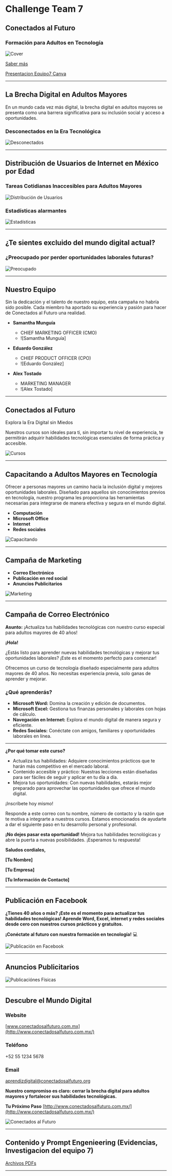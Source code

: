 # Challenge Team 7

## Conectados al Futuro

### Formación para Adultos en Tecnología

![Cover](https://www.srtoast.com/bedu/images/cover_image.jpg)

[Saber más](#)

[Presentacion Equipo7 Canva](https://www.canva.com/design/DAGK3VKISAQ/aAKN1tE_Q0jVW15bNQCa8g/edit)

---

## La Brecha Digital en Adultos Mayores

En un mundo cada vez más digital, la brecha digital en adultos mayores se presenta como una barrera significativa para su inclusión social y acceso a oportunidades.

### Desconectados en la Era Tecnológica

![Desconectados](https://www.srtoast.com/bedu/images/desconectados_image.jpg)

---

## Distribución de Usuarios de Internet en México por Edad

### Tareas Cotidianas Inaccesibles para Adultos Mayores

![Distribución de Usuarios](https://www.srtoast.com/bedu/images/distribucion_usuarios_image.jpg)

### Estadísticas alarmantes

![Estadísticas](https://www.srtoast.com/bedu/images/estadisticas_image.jpg)

---

## ¿Te sientes excluido del mundo digital actual?

### ¿Preocupado por perder oportunidades laborales futuras?

![Preocupado](https://www.srtoast.com/bedu/images/preocupado_image.jpg)

---

## Nuestro Equipo

Sin la dedicación y el talento de nuestro equipo, esta campaña no habría sido posible. Cada miembro ha aportado su experiencia y pasión para hacer de Conectados al Futuro una realidad.

- **Samantha Munguía**
  - CHIEF MARKETING OFFICER (CMO)
  - ![Samantha Munguía]
  
- **Eduardo González**
  - CHIEF PRODUCT OFFICER (CPO)
  - ![Eduardo González]
  
- **Alex Tostado**
  - MARKETING MANAGER
  - ![Alex Tostado]

---

## Conectados al Futuro

Explora la Era Digital sin Miedos

Nuestros cursos son ideales para ti, sin importar tu nivel de experiencia, te permitirán adquirir habilidades tecnológicas esenciales de forma práctica y accesible.

![Cursos](https://www.srtoast.com/bedu/images/cursos_image.jpg)

---

## Capacitando a Adultos Mayores en Tecnología

Ofrecer a personas mayores un camino hacia la inclusión digital y mejores oportunidades laborales. Diseñado para aquellos sin conocimientos previos en tecnología, nuestro programa les proporciona las herramientas necesarias para integrarse de manera efectiva y segura en el mundo digital.

- **Computación**
- **Microsoft Office**
- **Internet**
- **Redes sociales**

![Capacitando](https://www.srtoast.com/bedu/images/capacitando_image.jpg)

---

## Campaña de Marketing

- **Correo Electrónico**
- **Publicación en red social**
- **Anuncios Publicitarios**

![Marketing](https://www.srtoast.com/bedu/images/marketing_image.jpg)

---

## Campaña de Correo Electrónico

**Asunto:** ¡Actualiza tus habilidades tecnológicas con nuestro curso especial para adultos mayores de 40 años!

**¡Hola!**

¿Estás listo para aprender nuevas habilidades tecnológicas y mejorar tus oportunidades laborales? ¡Este es el momento perfecto para comenzar!

Ofrecemos un curso de tecnología diseñado especialmente para adultos mayores de 40 años. No necesitas experiencia previa, solo ganas de aprender y mejorar.

### ¿Qué aprenderás?
- **Microsoft Word:** Domina la creación y edición de documentos.
- **Microsoft Excel:** Gestiona tus finanzas personales y laborales con hojas de cálculo.
- **Navegación en Internet:** Explora el mundo digital de manera segura y eficiente.
- **Redes Sociales:** Conéctate con amigos, familiares y oportunidades laborales en línea.

---

**¿Por qué tomar este curso?**
- Actualiza tus habilidades: Adquiere conocimientos prácticos que te harán más competitivo en el mercado laboral.
- Contenido accesible y práctico: Nuestras lecciones están diseñadas para ser fáciles de seguir y aplicar en tu día a día.
- Mejora tus oportunidades: Con nuevas habilidades, estarás mejor preparado para aprovechar las oportunidades que ofrece el mundo digital.

¡Inscríbete hoy mismo!

Responde a este correo con tu nombre, número de contacto y la razón que te motiva a integrarte a nuestros cursos. Estamos emocionados de ayudarte a dar el siguiente paso en tu desarrollo personal y profesional.

**¡No dejes pasar esta oportunidad!** Mejora tus habilidades tecnológicas y abre la puerta a nuevas posibilidades. ¡Esperamos tu respuesta!

**Saludos cordiales,**

**[Tu Nombre]**

**[Tu Empresa]**

**[Tu Información de Contacto]**

---

## Publicación en Facebook

**¿Tienes 40 años o más? ¡Este es el momento para actualizar tus habilidades tecnológicas! Aprende Word, Excel, internet y redes sociales desde cero con nuestros cursos prácticos y gratuitos.**

**¡Conéctate al futuro con nuestra formación en tecnología!** 💻

![Publicación en Facebook](https://www.srtoast.com/bedu/images/facebook_post_image.jpg)

---

## Anuncios Publicitarios


![Publicaciónes Físicas](https://www.srtoast.com/bedu/images/advertisememt_image.jpg)

---

## Descubre el Mundo Digital

### Website
[www.conectadosalfuturo.com.mx](http://www.conectadosalfuturo.com.mx/)

### Teléfono
+52 55 1234 5678

### Email
aprendizdigital@conectadosalfuturo.org

**Nuestro compromiso es claro: cerrar la brecha digital para adultos mayores y fortalecer sus habilidades tecnológicas.**

**Tu Próximo Paso**
[http://www.conectadosalfuturo.com.mx/](http://www.conectadosalfuturo.com.mx/)

![Conectados al Futuro](https://www.srtoast.com/bedu/images/conectados_image.jpg)

---

## Contenido y Prompt Engenieering (Evidencias, Investigacion del equipo 7)

[Archivos PDFs](https://www.srtoast.com/bedu/evidencias)

---
